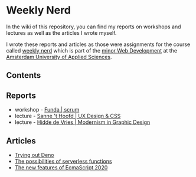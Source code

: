 # Weekly Nerd
In the wiki of this repository, you can find my reports on workshops and lectures as well as the articles I wrote myself.

I wrote these reports and articles as those were assignments for the course called [weekly nerd](https://github.com/cmda-minor-web/weekly-nerd-1920) which is part of the [minor Web Development](https://everythingweb.org/) at the [Amsterdam University of Applied Sciences](https://www.amsterdamuas.com/).

## Contents
## Reports
- workshop - [Funda | scrum][funda]
- lecture - [Sanne 't Hoofd | UX Design & CSS][UX]
- lecture - [Hidde de Vries | Modernism in Graphic Design][Modernism]

## Articles
- [Trying out Deno][deno]
- [The possibilities of serverless functions][serverless]
- [The new features of EcmaScript 2020][es2020]

[funda]: https://github.com/lennartdeknikker/weekly-nerd-1920/wiki/Funda-Scrum-Workshop
[UX]: https://github.com/lennartdeknikker/weekly-nerd-1920/wiki/UX-Design-&-CSS
[Modernism]: https://github.com/lennartdeknikker/weekly-nerd-1920/wiki/Modernism-in-Graphic-Design

[serverless]: https://github.com/lennartdeknikker/weekly-nerd-1920/wiki/The-possibilities-of-serverless-functions
[es2020]: https://github.com/lennartdeknikker/weekly-nerd-1920/wiki/The-new-features-of-EcmaScript-2020
[deno]: https://github.com/lennartdeknikker/weekly-nerd-1920/wiki/Trying-out-Deno
